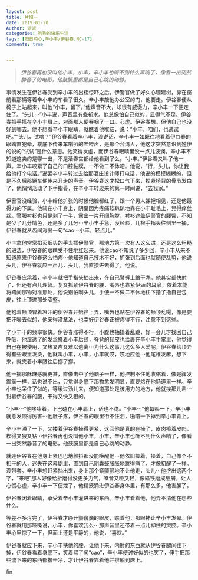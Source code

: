 ```yaml
---
layout: post
title: 片段一
date: 2019-01-20
Author: 派派
categories: 狗狗的快乐生活
tags: [烈日灼心,辛小丰/伊谷春,NC-17]
comments: true


---
```

>*伊谷春再也没叫他小丰，小丰，辛小丰也听不到什么声响了，像看一出突然静音了的电影，他鼓膜里都是自己心跳的动静。*

事情发生在伊谷春受到辛小丰的出柜惊吓之后。伊警官做了好久心理建树，靠在窗前看那辆等着辛小丰的车看了很久。辛小丰敲他办公室的门，他要走。伊谷春便从椅子上站起来，叫他“小丰，留下。”他声音不大，却很有威慑力，辛小丰一下便定住了。“头儿⋯”小丰说，声音里有些祈求。他总像怕自己似的，显得气不足。伊谷春把手搭在辛小丰肩上，对面那人便吞咽了一口。心虚。伊谷春想。但他自己也没好到哪去。他不想看辛小丰眼睛，就瞧着他喉结，说：“小丰，咱们，也试试吧。”“头儿，试啥？”伊谷春看着辛小丰，没说话，辛小丰一如既往地看着伊谷春的眼睛直犯晕，楼底下传来车喇叭的哔哔声，是那个台湾人，他这才突然意识到姓伊的说的“试试”是什么意思。他笑得发虚，而伊谷春眼睛里没一点儿波澜。辛小丰不知道这卖的是哪一出，不是活春宫都给他看到了么。“小丰。”伊谷春又叫了他一声。辛小丰咬紧了自己的口腔黏膜，一不做二不休吧。他说，“行，头儿，你让我给他打个电话。”说罢辛小丰转过去给那酒庄设计师打电话，他说的模模糊糊的，但是不久后那辆车便传来开走的声音。伊谷春这才松口气下来，捏紧椅背的骨节发白了，他悄悄活动了下手指骨，在辛小丰转过来的第一时间说，“去我家。”

伊警官没经验，小丰给他扩张的时候他脸都红了，跟一个男人裸裎相见，还是他最得力的下属。他骑在小丰身上，阴茎因为疼痛软趴趴地靠在小丰耻毛上，晃得痒丝丝。警服衬衫也只是剥了一半，露出一片开阔胸膛，衬衫遮盖伊警官的腰臀，不知是少了几分情色，还是多了几分⋯辛小丰手急，没经验，几根手指头往侧里一捅，伊谷春就从齿间泻出一句“cao⋯小丰，轻点儿。”

小丰拿他常常掐灭烟头的手去插伊警官，那地方第一次有人这么进，还是这么粗糙的进法，伊谷春的眼睛受不住地红起来。他说cao不知说了多少回，辛小丰从来不知道原来伊谷春这么怕疼⋯他知道自己技术不好，扩张到后面也就随便乱剪，他说头儿，伊谷春就应一声儿，头儿，我直接进去得了，他说。

伊谷春应承着，辛小丰就把手指头抽出来，在自己警裤上蹭干净。他其实都快射了，但还有点儿理智。复又抓紧伊谷春的腰，嘴唇也靠紧伊sir的耳廓，依着本能将跨间那物对准那处，他说别怕啊头儿，手便一不做二不休地往下撸了撸自己包皮，往上顶进那处窄壑。

他抱着额顶冒着冷汗的伊谷春开始往上弄，嘴唇也贴在伊谷春的额顶乱嘬，像是要把汗嘬去似的，他亲得没章法，也幸好伊谷春正被疼得不行，注意不到这些。

辛小丰干的频率很快。伊谷春涨得不行，小腹也抽搐着乱跳，好一会儿才找回自己呼吸，他湿透了的发丝搔着小丰后颈，脊背的韧皮也给裹在辛小丰手掌里，他觉得自己在被使用，又热又疼又难以逃离⋯为什么这事儿这么多人爱呢，伊谷春给顶弄得有些眼里发烫，他就叫小丰，小丰，小丰就哎，哎地应他⋯他尾椎发麻，想下来，就夹着小丰腰往后挪了挪。

他一挪那酥麻感就更甚，直像击中了他脑子一样，他控制不住地收缩着，像是骤发癫痫一样，话也说不出，只觉得身底下那物愈发明显，直要烙在他肠道里一样。辛小丰也呆住了似的，等缓过劲儿来，便知道那处是该用力的地方，他就挨那儿凿⋯钳着伊谷春的腰，干得又快又狠的。

“小丰⋯”他哆嗦着，下巴磕在小丰肩上，话也不稳。“小丰⋯”他每叫一下，辛小丰就愈发顶得厉害⋯他肚子疼，伊谷春的眼里衔不住泪，啪嗒一下掉到辛小丰背上。

辛小丰滞了一下，又搂着伊谷春操得更紧，这回他是真的在操了，皮肉擦着皮肉，楔得又狠又钻⋯伊谷春再也没叫他小丰，小丰，辛小丰也听不到什么声响了，像看一出突然静音了的电影，他鼓膜里都是自己心跳的动静。

就连伊谷春在他身上紧巴巴地颤抖都没能唤醒他⋯他依旧操着，操着，自己像个不相干的人，迷失在这幕剧里，直到自己阴囊鼓胀胀地跳得痛了，才像初醒了一样。没带套。辛小丰想赶紧抽出来，身上那个紧颤颤地不让他走，头儿⋯他挤出这两个字，“来吧”那人好像给折磨得没更多力气，嗓音又哑又轻，像磁铁磨成细屑，让人心慌心虚，辛小丰一下便泄了，他精液涌进伊谷春身体里，有那么多，他害臊了。

伊谷春闭着眼睛，承受着辛小丰灌进来的东西。辛小丰看着他，他弄不清他在想些什么。

等差不多泻完了，伊谷春才睁开颤巍巍的眼皮，瞧着他，那眼神让辛小丰发晕。伊谷春就用那哑嗓说，小丰，你喜欢我么⋯那声音里还带着一点儿抑住的哭腔。辛小丰心里惊了一下，但面上还是平静的，他说，“喜欢。”

伊谷春就应下来，辛小丰扶他的腰，让他下来，内射的东西就从伊谷春腿间往下掉，伊谷春看着身底下，笑着骂了句“cao”，辛小丰便讨好似的也笑了，伸手把那些流下来的东西都揩干净，才让伊谷春靠着他并排躺到床上。


fin
